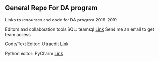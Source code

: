 ## General Repo For DA program

Links to resourses and code for DA program 2018-2019

Editors and collaboration tools
SQL: teamsql [Link](https://teamsql.io/) Send me an email to get team access

Code/Text Editor: Ultraedit [Link](https://www.ultraedit.com/)

Python editor: PyCharm [Link](https://www.jetbrains.com/pycharm/)


